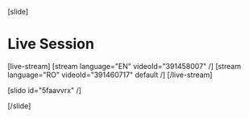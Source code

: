 [slide]
# Live Session

[live-stream]
[stream language="EN" videoId="391458007"  /]
[stream language="RO" videoId="391460717" default /]
[/live-stream]

[slido id="5faavvrx" /]

[/slide]
